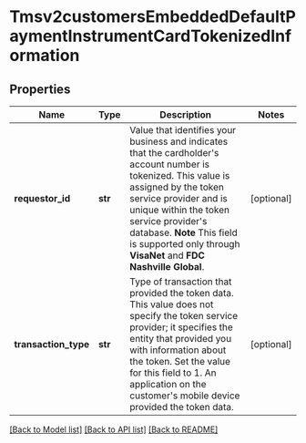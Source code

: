 # Tmsv2customersEmbeddedDefaultPaymentInstrumentCardTokenizedInformation

## Properties
Name | Type | Description | Notes
------------ | ------------- | ------------- | -------------
**requestor_id** | **str** | Value that identifies your business and indicates that the cardholder&#39;s account number is tokenized. This value is assigned by the token service provider and is unique within the token service provider&#39;s database.  **Note** This field is supported only through **VisaNet** and **FDC Nashville Global**.  | [optional] 
**transaction_type** | **str** | Type of transaction that provided the token data. This value does not specify the token service provider; it specifies the entity that provided you with information about the token.  Set the value for this field to 1. An application on the customer&#39;s mobile device provided the token data.  | [optional] 

[[Back to Model list]](../README.md#documentation-for-models) [[Back to API list]](../README.md#documentation-for-api-endpoints) [[Back to README]](../README.md)


